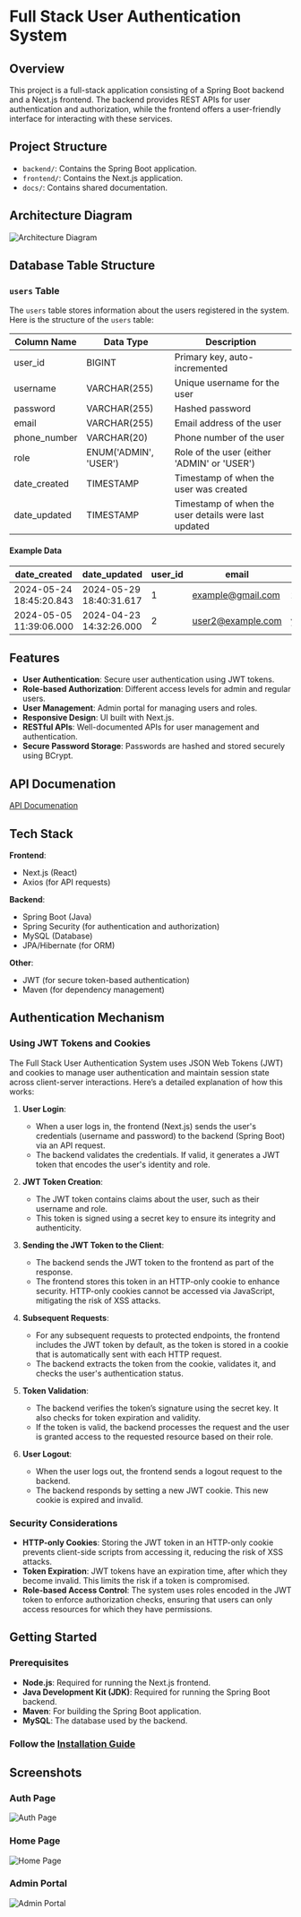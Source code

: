 # Full Stack User Authentication System

## Overview
This project is a full-stack application consisting of a Spring Boot backend and a Next.js frontend. The backend provides REST APIs for user authentication and authorization, while the frontend offers a user-friendly interface for interacting with these services.

## Project Structure
- `backend/`: Contains the Spring Boot application.
- `frontend/`: Contains the Next.js application.
- `docs/`: Contains shared documentation.
  
## Architecture Diagram
![Architecture Diagram](/docs/architecture.png)

## Database Table Structure

### `users` Table

The `users` table stores information about the users registered in the system. Here is the structure of the `users` table:

| Column Name  | Data Type           | Description                                           |
|--------------|---------------------|-------------------------------------------------------|
| user_id      | BIGINT              | Primary key, auto-incremented                         |
| username     | VARCHAR(255)        | Unique username for the user                          |
| password     | VARCHAR(255)        | Hashed password                                       |
| email        | VARCHAR(255)        | Email address of the user                             |
| phone_number | VARCHAR(20)         | Phone number of the user                              |
| role         | ENUM('ADMIN', 'USER')| Role of the user (either 'ADMIN' or 'USER')           |
| date_created | TIMESTAMP           | Timestamp of when the user was created                |
| date_updated | TIMESTAMP           | Timestamp of when the user details were last updated  |

#### Example Data

| date_created           | date_updated           | user_id | email            | password                                                   | phone_number | username | role  |
|------------------------|------------------------|---------|------------------|------------------------------------------------------------|--------------|----------|-------|
| 2024-05-24 18:45:20.843| 2024-05-29 18:40:31.617| 1       | example@gmail.com| $2a$10$5DS1NLLJk2QFOEuQ5| 123-214-5122 | John     | ADMIN |
| 2024-05-05 11:39:06.000| 2024-04-23 14:32:26.000| 2       | user2@example.com| y1S8FhxUtXuZ04UvkNTVAQ==| 123-456-7890 | user2    | ADMIN |


## Features

- **User Authentication**: Secure user authentication using JWT tokens.
- **Role-based Authorization**: Different access levels for admin and regular users.
- **User Management**: Admin portal for managing users and roles.
- **Responsive Design**: UI built with Next.js.
- **RESTful APIs**: Well-documented APIs for user management and authentication.
- **Secure Password Storage**: Passwords are hashed and stored securely using BCrypt.

## API Documenation
[API Documenation](/backend/docs/API.md)

## Tech Stack

**Frontend**:
- Next.js (React)
- Axios (for API requests)

**Backend**:
- Spring Boot (Java)
- Spring Security (for authentication and authorization)
- MySQL (Database)
- JPA/Hibernate (for ORM)

**Other**:
- JWT (for secure token-based authentication)
- Maven (for dependency management)

## Authentication Mechanism

### Using JWT Tokens and Cookies

The Full Stack User Authentication System uses JSON Web Tokens (JWT) and cookies to manage user authentication and maintain session state across client-server interactions. Here’s a detailed explanation of how this works:

1. **User Login**:
    - When a user logs in, the frontend (Next.js) sends the user's credentials (username and password) to the backend (Spring Boot) via an API request.
    - The backend validates the credentials. If valid, it generates a JWT token that encodes the user's identity and role.

2. **JWT Token Creation**:
    - The JWT token contains claims about the user, such as their username and role.
    - This token is signed using a secret key to ensure its integrity and authenticity.

3. **Sending the JWT Token to the Client**:
    - The backend sends the JWT token to the frontend as part of the response.
    - The frontend stores this token in an HTTP-only cookie to enhance security. HTTP-only cookies cannot be accessed via JavaScript, mitigating the risk of XSS attacks.

4. **Subsequent Requests**:
    - For any subsequent requests to protected endpoints, the frontend includes the JWT token by default, as the token is stored in a cookie that is automatically sent with each HTTP request.
    - The backend extracts the token from the cookie, validates it, and checks the user's authentication status.

5. **Token Validation**:
    - The backend verifies the token’s signature using the secret key. It also checks for token expiration and validity.
    - If the token is valid, the backend processes the request and the user is granted access to the requested resource based on their role.

6. **User Logout**:
    - When the user logs out, the frontend sends a logout request to the backend.
    - The backend responds by setting a new JWT cookie. This new cookie is expired and invalid. 

### Security Considerations

- **HTTP-only Cookies**: Storing the JWT token in an HTTP-only cookie prevents client-side scripts from accessing it, reducing the risk of XSS attacks.
- **Token Expiration**: JWT tokens have an expiration time, after which they become invalid. This limits the risk if a token is compromised.
- **Role-based Access Control**: The system uses roles encoded in the JWT token to enforce authorization checks, ensuring that users can only access resources for which they have permissions.

## Getting Started
### Prerequisites
- **Node.js**: Required for running the Next.js frontend.
- **Java Development Kit (JDK)**: Required for running the Spring Boot backend.
- **Maven**: For building the Spring Boot application.
- **MySQL**: The database used by the backend.

### Follow the [Installation Guide](/docs/INSTALLATION.md)

## Screenshots
### Auth Page
![Auth Page](docs/screenshots/auth.png)

### Home Page
![Home Page](docs/screenshots/home.png)

### Admin Portal
![Admin Portal](docs/screenshots/adminPortal.png)